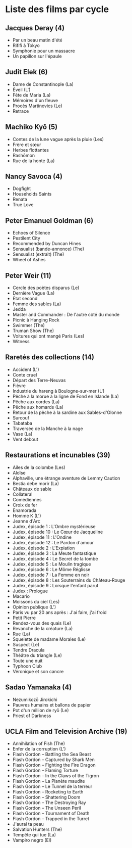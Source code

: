 # Liste des films par cycle

## Jacques Deray (4)

  * Par un beau matin d'été  
  * Rififi à Tokyo  
  * Symphonie pour un massacre  
  * Un papillon sur l'épaule

## Judit Elek (6)

  * Dame de Constantinople (La)  
  * Éveil (L')  
  * Fête de Maria (La)  
  * Mémoires d'un fleuve  
  * Procès Martinovics (Le)  
  * Retrace

## Machiko Kyō (5)

  * Contes de la lune vague après la pluie (Les)  
  * Frère et sœur  
  * Herbes flottantes  
  * Rashōmon  
  * Rue de la honte (La)

## Nancy Savoca (4)

  * Dogfight  
  * Households Saints  
  * Renata  
  * True Love

## Peter Emanuel Goldman (6)

  * Echoes of Silence  
  * Pestilent City  
  * Recommended by Duncan Hines  
  * Sensualist (bande-annonce) (The)  
  * Sensualist (extrait) (The)  
  * Wheel of Ashes

## Peter Weir (11)

  * Cercle des poètes disparus (Le)  
  * Dernière Vague (La)  
  * État second  
  * Femme des sables (La)  
  * Jedda  
  * Master and Commander : De l'autre côté du monde  
  * Picnic à Hanging Rock  
  * Swimmer (The)  
  * Truman Show (The)  
  * Voitures qui ont mangé Paris (Les)  
  * Witness

## Raretés des collections (14)

  * Accident (L')  
  * Conte cruel  
  * Départ des Terre-Neuvas  
  * Fièvre  
  * Industrie du hareng à Boulogne-sur-mer (L')  
  * Pêche à la morue à la ligne de Fond en Islande (La)  
  * Pêche aux cordes (La)  
  * Pêche aux homards (La)  
  * Retour de la pêche à la sardine aux Sables-d'Olonne  
  * Surcouf  
  * Tabataba  
  * Traversée de la Manche à la nage  
  * Vase (La)  
  * Vent debout

## Restaurations et incunables (39)

  * Ailes de la colombe (Les)  
  * Aloïse  
  * Alphaville, une étrange aventure de Lemmy Caution  
  * Bestia debe morir (La)  
  * Châteaux de sable  
  * Collateral  
  * Comédiennes  
  * Croix de fer  
  * Enamorada  
  * Homme K (L')  
  * Jeanne d'Arc  
  * Judex, épisode 1 : L'Ombre mystérieuse  
  * Judex, épisode 10 : Le Cœur de Jacqueline  
  * Judex, épisode 11 : L'Ondine  
  * Judex, épisode 12 : Le Pardon d'amour  
  * Judex, épisode 2 : L'Expiation  
  * Judex, épisode 3 : La Meute fantastique  
  * Judex, épisode 4 : Le Secret de la tombe  
  * Judex, épisode 5 : Le Moulin tragique  
  * Judex, épisode 6 : Le Môme Réglisse  
  * Judex, épisode 7 : La Femme en noir  
  * Judex, épisode 8 : Les Souterrains du Château-Rouge  
  * Judex, épisode 9 : Lorsque l'enfant parut  
  * Judex : Prologue  
  * Macario  
  * Moissons du ciel (Les)  
  * Opinion publique (L')  
  * Paris vu par 20 ans après : J'ai faim, j'ai froid  
  * Petit Pierre  
  * Rendez-vous des quais (Le)  
  * Revanche de la créature (La)  
  * Rue (La)  
  * Squelette de madame Morales (Le)  
  * Suspect (Le)  
  * Tendre Dracula  
  * Théâtre du triangle (Le)  
  * Toute une nuit  
  * Typhoon Club  
  * Véronique et son cancre

## Sadao Yamanaka (4)

  * Nezumikozō Jirokichi  
  * Pauvres humains et ballons de papier  
  * Pot d'un million de ryō (Le)  
  * Priest of Darkness

## UCLA Film and Television Archive (19)

  * Annihilation of Fish (The)  
  * Enfer de la corruption (L')  
  * Flash Gordon – Battling the Sea Beast  
  * Flash Gordon – Captured by Shark Men  
  * Flash Gordon – Fighting the Fire Dragon  
  * Flash Gordon – Flaming Torture  
  * Flash Gordon – In the Claws of the Tigron  
  * Flash Gordon – La Planète maudite  
  * Flash Gordon – Le Tunnel de la terreur  
  * Flash Gordon – Rocketing to Earth  
  * Flash Gordon – Shattering Doom  
  * Flash Gordon – The Destroying Ray  
  * Flash Gordon – The Unseen Peril  
  * Flash Gordon – Tournament of Death  
  * Flash Gordon – Trapped in the Turret  
  * J'aurai ta peau  
  * Salvation Hunters (The)  
  * Tempête qui tue (La)  
  * Vampiro negro (El)  
